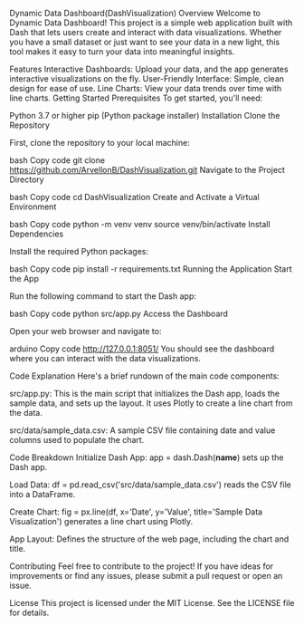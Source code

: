 Dynamic Data Dashboard(DashVisualization)
Overview
Welcome to Dynamic Data Dashboard! This project is a simple web application built with Dash that lets users create and interact with data visualizations. Whether you have a small dataset or just want to see your data in a new light, this tool makes it easy to turn your data into meaningful insights.

Features
Interactive Dashboards: Upload your data, and the app generates interactive visualizations on the fly.
User-Friendly Interface: Simple, clean design for ease of use.
Line Charts: View your data trends over time with line charts.
Getting Started
Prerequisites
To get started, you'll need:

Python 3.7 or higher
pip (Python package installer)
Installation
Clone the Repository

First, clone the repository to your local machine:

bash
Copy code
git clone https://github.com/ArvellonB/DashVisualization.git
Navigate to the Project Directory

bash
Copy code
cd DashVisualization
Create and Activate a Virtual Environment

bash
Copy code
python -m venv venv
source venv/bin/activate
Install Dependencies

Install the required Python packages:

bash
Copy code
pip install -r requirements.txt
Running the Application
Start the App

Run the following command to start the Dash app:

bash
Copy code
python src/app.py
Access the Dashboard

Open your web browser and navigate to:

arduino
Copy code
http://127.0.0.1:8051/
You should see the dashboard where you can interact with the data visualizations.

Code Explanation
Here's a brief rundown of the main code components:

src/app.py: This is the main script that initializes the Dash app, loads the sample data, and sets up the layout. It uses Plotly to create a line chart from the data.

src/data/sample_data.csv: A sample CSV file containing date and value columns used to populate the chart.

Code Breakdown
Initialize Dash App: app = dash.Dash(__name__) sets up the Dash app.

Load Data: df = pd.read_csv('src/data/sample_data.csv') reads the CSV file into a DataFrame.

Create Chart: fig = px.line(df, x='Date', y='Value', title='Sample Data Visualization') generates a line chart using Plotly.

App Layout: Defines the structure of the web page, including the chart and title.

Contributing
Feel free to contribute to the project! If you have ideas for improvements or find any issues, please submit a pull request or open an issue.

License
This project is licensed under the MIT License. See the LICENSE file for details.
